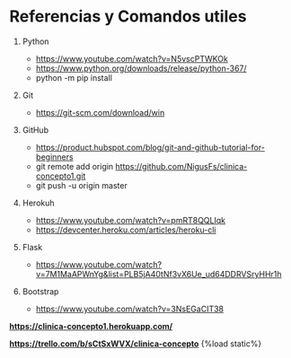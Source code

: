 # Referencias y Comandos utiles

1.  Python
    - https://www.youtube.com/watch?v=N5vscPTWKOk
    - https://www.python.org/downloads/release/python-367/
    - python -m pip install
2.  Git
    - https://git-scm.com/download/win

3.  GitHub
    - https://product.hubspot.com/blog/git-and-github-tutorial-for-beginners
    - git remote add origin https://github.com/NigusFs/clinica-concepto1.git
    - git push -u origin master

4.  Herokuh
    - https://www.youtube.com/watch?v=pmRT8QQLIqk
    - https://devcenter.heroku.com/articles/heroku-cli

5.  Flask
    - https://www.youtube.com/watch?v=7M1MaAPWnYg&list=PLB5jA40tNf3vX6Ue_ud64DDRVSryHHr1h

6.  Bootstrap
    - https://www.youtube.com/watch?v=3NsEGaCIT38


**https://clinica-concepto1.herokuapp.com/** 

**https://trello.com/b/sCtSxWVX/clinica-concepto**
{%load static%}
